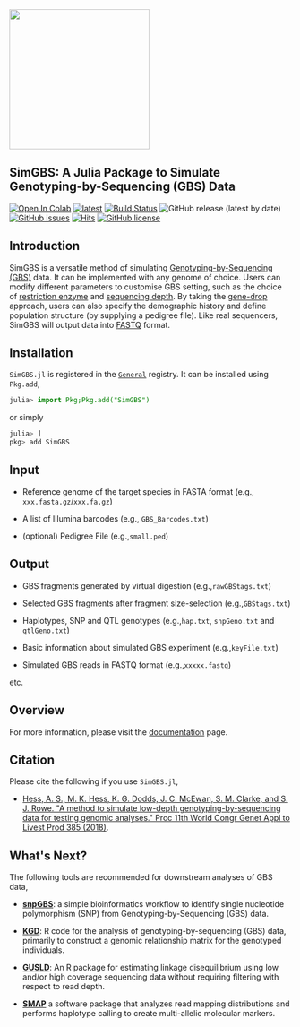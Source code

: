 <img src="https://github.com/kanji709/SimGBS.jl/blob/akonkia-patch-2/docs/simgbs_logo.svg" width="250">

## SimGBS: A Julia Package to Simulate Genotyping-by-Sequencing (GBS) Data  

[![Open In Colab](https://colab.research.google.com/assets/colab-badge.svg)](https://colab.research.google.com/github/kanji709/SimGBS.jl/blob/akonkia-patch-1/tutorials/SimGBS_Julia_Colab_Notebook.ipynb#scrollTo=qxAz-9VnvRVa)
[![latest](https://img.shields.io/badge/docs-latest-blue.svg)](https://kanji709.github.io/SimGBS.jl/dev/)
[![Build Status](https://github.com/kanji709/SimGBS.jl/workflows/CI/badge.svg)](https://github.com/kanji709/SimGBS.jl/actions)
![GitHub release (latest by date)](https://img.shields.io/github/v/release/kanji709/SimGBS.jl?color=purple&style=flat-square)
[![GitHub issues](https://img.shields.io/github/issues/AgResearch/snpGBS)](https://github.com/kanji709/SimGBS.jl/issues)
[![Hits](https://hits.seeyoufarm.com/api/count/incr/badge.svg?url=https%3A%2F%2Fgithub.com%2Fkanji709%2FSimGBS.jl&count_bg=%2379C83D&title_bg=%23555555&icon=&icon_color=%23E7E7E7&title=hits&edge_flat=true)](https://hits.seeyoufarm.com)
[![GitHub license](https://img.shields.io/github/license/AgResearch/snpGBS?style=flat-square)](https://github.com/kanji709/SimGBS.jl/blob/master/LICENSE)


## Introduction

SimGBS is a versatile method of simulating  [Genotyping-by-Sequencing (GBS)](https://journals.plos.org/plosone/article?id=10.1371/journal.pone.0019379) data. It can be implemented with any genome of choice. Users can modify different parameters to customise GBS setting, such as the choice of [restriction enzyme](https://en.wikipedia.org/wiki/Restriction_enzyme#Examples) and [sequencing depth](https://www.nature.com/articles/nrg3642). By taking the [gene-drop](https://academic.oup.com/g3journal/article/5/7/1415/6025367) approach, users can also specify the demographic history and define population structure (by supplying a pedigree file). Like real sequencers, SimGBS will output data into [FASTQ](https://en.wikipedia.org/wiki/FASTQ_format) format.   

## Installation

`SimGBS.jl` is registered in the [`General`](https://github.com/JuliaRegistries/General) registry. It can be installed using `Pkg.add`,

```julia
julia> import Pkg;Pkg.add("SimGBS")
```

or simply

```julia
julia> ] 
pkg> add SimGBS
```


## Input

- Reference genome of the target species in FASTA format (e.g., `xxx.fasta.gz`/`xxx.fa.gz`)   

- A list of Illumina barcodes (e.g., `GBS_Barcodes.txt`)

- (optional) Pedigree File (e.g.,`small.ped`)



## Output

- GBS fragments generated by virtual digestion (e.g.,`rawGBStags.txt`)

- Selected GBS fragments after fragment size-selection (e.g.,`GBStags.txt`)

- Haplotypes, SNP and QTL genotypes (e.g.,`hap.txt`, `snpGeno.txt` and `qtlGeno.txt`)

- Basic information about simulated GBS experiment (e.g.,`keyFile.txt`)

- Simulated GBS reads in FASTQ format (e.g.,`xxxxx.fastq`)

etc.



## Overview

For more information, please visit the [documentation](https://kanji709.github.io/SimGBS.jl/dev/) page.


## Citation

Please cite the following if you use `SimGBS.jl`,

- [Hess, A. S., M. K. Hess, K. G. Dodds, J. C. McEwan, S. M. Clarke, and S. J. Rowe. "A method to simulate low-depth genotyping-by-sequencing data for testing genomic analyses." Proc 11th World Congr Genet Appl to Livest Prod 385 (2018)](https://www.researchgate.net/publication/325012536_A_method_to_simulate_low-depth_genotyping-by-sequencing_data_for_testing_genomic_analyses).

## What's Next?

The following tools are recommended for downstream analyses of GBS data,

- [**snpGBS**](https://github.com/AgResearch/snpGBS): a simple bioinformatics workflow to identify single nucleotide polymorphism (SNP) from Genotyping-by-Sequencing (GBS) data.

- [**KGD**](https://github.com/AgResearch/KGD): R code for the analysis of genotyping-by-sequencing (GBS) data, primarily to construct a genomic relationship matrix for the genotyped individuals.   

- [**GUSLD**](https://github.com/AgResearch/GUS-LD): An R package for estimating linkage disequilibrium using low and/or high coverage sequencing data without requiring filtering with respect to read depth.

- [**SMAP**](https://gitlab.com/truttink/smap) a software package that analyzes read mapping distributions and performs haplotype calling to create multi-allelic molecular markers.
